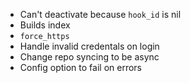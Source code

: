 - Can't deactivate because `hook_id` is nil
- Builds index
- `force_https`
- Handle invalid credentals on login
- Change repo syncing to be async
- Config option to fail on errors
